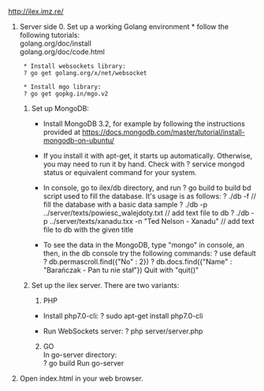 http://ilex.imz.re/

1. Server side
	0. Set up a working Golang environment
		* follow the following tutorials:  
		golang.org/doc/install  
		golang.org/doc/code.html  

		* Install websockets library:  
		? go get golang.org/x/net/websocket

		* Install mgo library:
		? go get gopkg.in/mgo.v2

	1. Set up MongoDB:
		* Install MongoDB 3.2, for example by following the instructions provided at
		https://docs.mongodb.com/master/tutorial/install-mongodb-on-ubuntu/

		* If you install it with apt-get, it starts up automatically. Otherwise, you may need to run it by hand. Check with
		? service mongod status
		or equivalent command for your system.

		* In console, go to ilex/db directory, and run
		? go build
		to build bd script used to fill the database. It's usage is as follows:
		? ./db -f														// fill the database with a basic data sample
		? ./db -p ../server/texts/powiesc_walejdoty.txt					// add
		text file to db
		? ./db -p ../server/texts/xanadu.txx -n "Ted Nelson - Xanadu"	// add
		text file to db with the given title
		

		* To see the data in the MongoDB, type "mongo" in console, an then, in the db console try the following commands:
		? use default
		? db.permascroll.find({"No" : 2})
		? db.docs.find({"Name" : "Barańczak - Pan tu nie stał"})
		Quit with "quit()"

	2. Set up the ilex server. There are two variants:
		1. PHP  
		* Install php7.0-cli:
		? sudo apt-get install php7.0-cli
	
		* Run WebSockets server:
		? php server/server.php
	
		2. GO  
		In go-server directory:  
		? go build
		Run go-server
2. Open index.html in your web browser.
